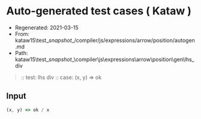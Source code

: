 # Auto-generated test cases ( Kataw )
- Regenerated: 2021-03-15
- From: kataw15\test\__snapshot__/compiler/js/expressions/arrow/position/autogen.md
- Path: kataw15\test\__snapshot__\compiler\js\expressions\arrow\position\gen\lhs_div
> :: test: lhs div
> :: case: (x, y) => ok
## Input

`````js
(x, y) => ok / x
`````
